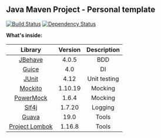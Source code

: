 ## **Java Maven Project - Personal template**
[![Build Status](https://travis-ci.org/svetlozarkirkov/java-maven-project-template.svg?branch=master)](https://travis-ci.org/svetlozarkirkov/java-maven-project-template)   [![Dependency Status](https://www.versioneye.com/user/projects/56edcc1535630e003e0a7aed/badge.svg?style=flat)](https://www.versioneye.com/user/projects/56edcc1535630e003e0a7aed)

**What's inside:**

|Library|Version|Description|
|:---:|:---:|:---:|
|[JBehave](http://jbehave.org)|4.0.5|BDD|
|[Guice](https://github.com/google/guice)|4.0|DI|
|[JUnit](https://github.com/junit-team/junit4)|4.12|Unit testing|
|[Mockito](https://github.com/mockito/mockito)|1.10.19|Mocking|
|[PowerMock](https://github.com/jayway/powermock)|1.6.4|Mocking|
|[Slf4j](http://www.slf4j.org)|1.7.20|Logging|
|[Guava](https://github.com/google/guava)|19.0|Tools|
|[Project Lombok](https://github.com/rzwitserloot/lombok)|1.16.8|Tools|